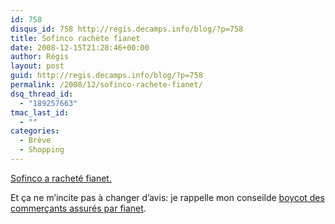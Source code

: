 ```yaml
---
id: 758
disqus_id: 758 http://regis.decamps.info/blog/?p=758
title: Sofinco rachète fianet
date: 2008-12-15T21:28:46+00:00
author: Régis
layout: post
guid: http://regis.decamps.info/blog/?p=758
permalink: /2008/12/sofinco-rachete-fianet/
dsq_thread_id:
  - "189257663"
tmac_last_id:
  - ""
categories:
  - Brève
  - Shopping
---
```

[Sofinco a racheté fianet.](http://http://www.ecommercemag.fr/xml/Breves/2008/09/26230/Sofinco-achete-100-du-capital-de-Fia-Net/)

Et ça ne m’incite pas à changer d’avis: je rappelle mon conseilde [boycot des commerçants assurés par fianet](http://regis.decamps.info/blog/2008/05/a-quoi-sert-fia-net-exactement/).
